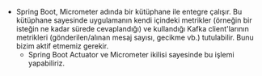 * Spring Boot, Micrometer adında bir 
                                                                                           kütüphane ile entegre çalışır. Bu kütüphane 
sayesinde uygulamanın kendi içindeki metrikler 
(örneğin bir isteğin ne kadar sürede cevaplandığı) 
ve kullandığı Kafka client'larının metrikleri 
(gönderilen/alınan mesaj sayısı, gecikme vb.) 
tutulabilir. Bunu bizim aktif etmemiz gerekir.
    * Spring Boot Actuator ve Micrometer ikilisi 
  sayesinde bu işlemi yapabiliriz.
